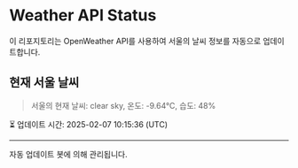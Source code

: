 
# Weather API Status

이 리포지토리는 OpenWeather API를 사용하여 서울의 날씨 정보를 자동으로 업데이트합니다.

## 현재 서울 날씨
> 서울의 현재 날씨: clear sky, 온도: -9.64°C, 습도: 48%

⏳ 업데이트 시간: 2025-02-07 10:15:36 (UTC)

---
자동 업데이트 봇에 의해 관리됩니다.
